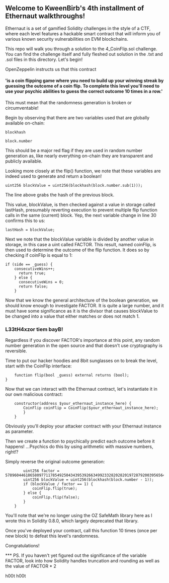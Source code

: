## Welcome to KweenBirb's 4th installment of Ethernaut walkthroughs! 

Ethernaut is a set of gamified Solidity challenges in the style of a CTF, where each level features a hackable smart contract that will inform you of various known security vulnerabilities on EVM blockchains.

This repo will walk you through a solution to the 4_CoinFlip.sol challenge. You can find the challenge itself and fully fleshed out solution in the .txt and .sol files in this directory. Let's begin!

OpenZeppelin instructs us that this contract 

#### 'is a coin flipping game where you need to build up your winning streak by guessing the outcome of a coin flip. To complete this level you'll need to use your psychic abilities to guess the correct outcome 10 times in a row.'

This must mean that the randomness generation is broken or circumventable!

Begin by observing that there are two variables used that are globally available on-chain:

```blockhash```

```block.number```

This should be a major red flag if they are used in random number generation as, like nearly everything on-chain they are transparent and publicly available.

Looking more closely at the flip() function, we note that these variables are indeed used to generate and return a boolean!

```uint256 blockValue = uint256(blockhash(block.number.sub(1)));```

The line above grabs the hash of the previous block. 

This value, blockValue, is then checked against a value in storage called lastHash, presumably reverting execution to prevent multiple flip function calls in the same (current) block. Yep, the next variable change in line 30 confirms this to us:

```lastHash = blockValue;```

Next we note that the blockValue variable is divided by another value in storage, in this case a uint called FACTOR. This result, named coinFlip, is then used to determine the outcome of the flip function. It does so by checking if coinFlip is equal to 1:

```
if (side == _guess) {
    consecutiveWins++;
      return true;
    } else {
      consecutiveWins = 0;
      return false;
    }
```

Now that we know the general architecture of the boolean generation, we should know enough to investigate FACTOR.  It is quite a large number, and it must have some significance as it is the divisor that causes blockValue to be changed into a value that either matches or does not match 1.

### L33tH4xzor tiem bayB!

Regardless if you discover FACTOR's importance at this point, any random number generation in the open source and that doesn't use cryptography is reversible.

Time to put our hacker hoodies and 8bit sunglasses on to break the level, start with the CoinFlip interface: 

```interface CoinFlip {
    function flip(bool _guess) external returns (bool);
}
```
Now that we can interact with the Ethernaut contract, let's instantiate it in our own malicious contract:

```contract Cassandra {
    constructor(address $your_ethernaut_instance_here) {
        CoinFlip coinFlip = CoinFlip($your_ethernaut_instance_here);
        }
    }
```

Obviously you'll deploy your attacker contract with your Ethernaut instance as parameter.

Then we create a function to psychically predict each outcome before it happens! ...Psychics do this by using arithmetic with massive numbers, right!?

Simply reverse the original outcome generation:

```function predict() public {
        uint256 factor = 57896044618658097711785492504343953926634992332820282019728792003956564819968;
        uint256 blockValue = uint256(blockhash(block.number - 1));
        if (blockValue / factor == 1) {
            coinFlip.flip(true);
        } else {
            coinFlip.flip(false);
        }
    }
```

You'll note that we're no longer using the OZ SafeMath library here as I wrote this in Solidity 0.8.0, which largely deprecated that library.

Once you've deployed your contract, call this function 10 times (once per new block) to defeat this level's randomness.

Congratulations!

*** PS. If you haven't yet figured out the significance of the variable FACTOR, look into how Solidity handles truncation and rounding as well as the value of FACTOR * 2

h00t h00t